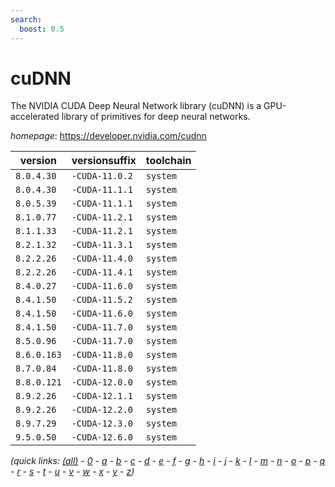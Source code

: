 ```yaml
---
search:
  boost: 0.5
---
```

# cuDNN

The NVIDIA CUDA Deep Neural Network library (cuDNN) is a GPU-accelerated library of primitives for deep neural networks.

*homepage*: <https://developer.nvidia.com/cudnn>

version | versionsuffix | toolchain
--------|---------------|----------
``8.0.4.30`` | ``-CUDA-11.0.2`` | ``system``
``8.0.4.30`` | ``-CUDA-11.1.1`` | ``system``
``8.0.5.39`` | ``-CUDA-11.1.1`` | ``system``
``8.1.0.77`` | ``-CUDA-11.2.1`` | ``system``
``8.1.1.33`` | ``-CUDA-11.2.1`` | ``system``
``8.2.1.32`` | ``-CUDA-11.3.1`` | ``system``
``8.2.2.26`` | ``-CUDA-11.4.0`` | ``system``
``8.2.2.26`` | ``-CUDA-11.4.1`` | ``system``
``8.4.0.27`` | ``-CUDA-11.6.0`` | ``system``
``8.4.1.50`` | ``-CUDA-11.5.2`` | ``system``
``8.4.1.50`` | ``-CUDA-11.6.0`` | ``system``
``8.4.1.50`` | ``-CUDA-11.7.0`` | ``system``
``8.5.0.96`` | ``-CUDA-11.7.0`` | ``system``
``8.6.0.163`` | ``-CUDA-11.8.0`` | ``system``
``8.7.0.84`` | ``-CUDA-11.8.0`` | ``system``
``8.8.0.121`` | ``-CUDA-12.0.0`` | ``system``
``8.9.2.26`` | ``-CUDA-12.1.1`` | ``system``
``8.9.2.26`` | ``-CUDA-12.2.0`` | ``system``
``8.9.7.29`` | ``-CUDA-12.3.0`` | ``system``
``9.5.0.50`` | ``-CUDA-12.6.0`` | ``system``


*(quick links: [(all)](../index.md) - [0](../0/index.md) - [a](../a/index.md) - [b](../b/index.md) - [c](../c/index.md) - [d](../d/index.md) - [e](../e/index.md) - [f](../f/index.md) - [g](../g/index.md) - [h](../h/index.md) - [i](../i/index.md) - [j](../j/index.md) - [k](../k/index.md) - [l](../l/index.md) - [m](../m/index.md) - [n](../n/index.md) - [o](../o/index.md) - [p](../p/index.md) - [q](../q/index.md) - [r](../r/index.md) - [s](../s/index.md) - [t](../t/index.md) - [u](../u/index.md) - [v](../v/index.md) - [w](../w/index.md) - [x](../x/index.md) - [y](../y/index.md) - [z](../z/index.md))*


